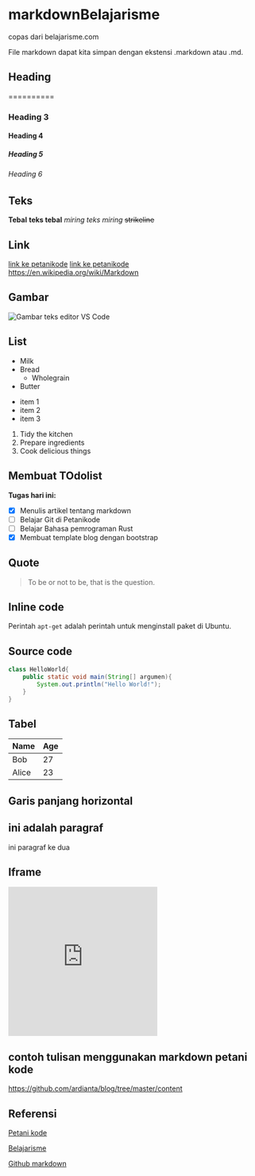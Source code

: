 # markdownBelajarisme
copas dari belajarisme.com

File markdown dapat kita simpan dengan ekstensi .markdown atau .md.

## Heading
==========
### Heading 3
#### Heading 4
##### Heading 5
###### Heading 6

## Teks
**Tebal**
__teks tebal__
*miring*
_teks miring_
~~strikeline~~

## Link
[link ke petanikode](https://www.petanikode.com/)
[link ke petanikode](https://www.petanikode.com/ "Pergi ke petanikode.com")
https://en.wikipedia.org/wiki/Markdown

## Gambar
![Gambar teks editor VS Code](https://www.petanikode.com/img/markdown/markdown-vscode.png)

## List
* Milk
* Bread
    * Wholegrain
* Butter

- item 1
- item 2
- item 3

1. Tidy the kitchen
2. Prepare ingredients
3. Cook delicious things

## Membuat TOdolist
**Tugas hari ini:**

- [x] Menulis artikel tentang markdown
- [ ] Belajar Git di Petanikode
- [ ] Belajar Bahasa pemrograman Rust
- [x] Membuat template blog dengan bootstrap

## Quote
> To be or not to be, that is the question.

## Inline code
Perintah `apt-get` adalah perintah untuk menginstall paket di Ubuntu.

## Source code
```java
class HelloWorld{
    public static void main(String[] argumen){
        System.out.println("Hello World!");
    }
}
```

## Tabel
| Name  | Age |
| ----- | --- |
| Bob   | 27  |
| Alice | 23  |

## Garis panjang horizontal
ini adalah paragraf
---
ini paragraf ke dua

## Iframe
<iframe src="https://jvalleybootcamp.com" 
    width="300" height="300" frameborder="0"></iframe>

## contoh tulisan menggunakan markdown petani kode
https://github.com/ardianta/blog/tree/master/content

## Referensi 
[Petani kode](https://www.petanikode.com/markdown-pemula/)

[Belajarisme](https://www.belajarisme.com/tutorial/markdown/)

[Github markdown](https://docs.github.com/en/get-started/writing-on-github/getting-started-with-writing-and-formatting-on-github/basic-writing-and-formatting-syntax)
